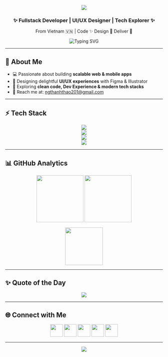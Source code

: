 <!-- 🎆 Hero Banner -->
<p align="center">
  <img src="https://capsule-render.vercel.app/api?type=waving&color=gradient&height=200&section=header&text=Hi%20I'm%20Thảo%20💖&fontSize=40&fontAlignY=35&animation=twinkling&fontColor=ffffff" />
</p>

<h3 align="center">✨ Fullstack Developer | UI/UX Designer | Tech Explorer ✨</h3>
<p align="center">From Vietnam 🇻🇳 | Code ✨ Design 🎨 Deliver 🚀</p>

<p align="center">
  <img src="https://readme-typing-svg.herokuapp.com?font=Fira+Code&weight=600&size=20&pause=1000&center=true&vCenter=true&width=500&lines=Fullstack+Developer;UI%2FUX+Designer;Lifelong+Learner" alt="Typing SVG" />
</p>

---

## 🙋 About Me
- 💻 Passionate about building **scalable web & mobile apps**  
- 🎨 Designing delightful **UI/UX experiences** with Figma & Illustrator  
- 🚀 Exploring **clean code, Dev Experience & modern tech stacks**  
- 📩 Reach me at: [ngthanhthao201@gmail.com](mailto:ngthanhthao201@gmail.com)  

---

## ⚡ Tech Stack  

<p align="center">
  <!-- Programming -->
  <img src="https://skillicons.dev/icons?i=cs,dotnet,cpp,angular,ts,nodejs,rxjs&perline=7" /><br/>
  <!-- Web & UI -->
  <img src="https://skillicons.dev/icons?i=html,css,sass,tailwind,bootstrap,figma,ai&perline=7" /><br/>
  <!-- Tools -->
  <img src="https://skillicons.dev/icons?i=postman,swagger,aws,notion,trello,git,github&perline=7" /><br/>
  <!-- Database -->
  <img src="https://skillicons.dev/icons?i=mysql,sqlite&perline=7" />
</p>

---

## 📊 GitHub Analytics  

<p align="center">
  <img src="https://github-readme-stats.vercel.app/api?username=ngthanhthao201&show_icons=true&theme=tokyonight&hide_border=true&bg_color=00000000&card_width=400" height="150" />
  <img src="https://github-readme-streak-stats.herokuapp.com/?user=ngthanhthao201&theme=tokyonight&hide_border=true&background=00000000" height="150" />
</p>

<p align="center">
  <img src="https://github-readme-stats.vercel.app/api/top-langs/?username=ngthanhthao201&layout=compact&theme=tokyonight&hide_border=true&bg_color=00000000" height="120"/>
</p>

---

## ✨ Quote of the Day  
<p align="center">
  <img src="https://quotes-github-readme.vercel.app/api?type=horizontal&theme=tokyonight&bg_color=30,0d0d0d,1a1a40&border_color=ff477e"/>
</p>

---

## 🌐 Connect with Me  

<p align="center">
  <a href="https://github.com/ngthanhthao201"><img src="https://skillicons.dev/icons?i=github" height="40" /></a>
  <a href="https://linkedin.com/in/your-link"><img src="https://skillicons.dev/icons?i=linkedin" height="40" /></a>
  <a href="mailto:ngthanhthao201@gmail.com"><img src="https://skillicons.dev/icons?i=gmail" height="40" /></a>
  <a href="https://dribbble.com/your-link"><img src="https://skillicons.dev/icons?i=dribbble" height="40" /></a>
  <a href="https://behance.net/your-link"><img src="https://skillicons.dev/icons?i=behance" height="40" /></a>
</p>

---

<!-- 🎆 Footer Banner -->
<p align="center">
  <img src="https://capsule-render.vercel.app/api?type=waving&color=gradient&height=120&section=footer"/>
</p>
